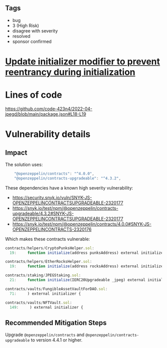 ## Tags

- bug
- 3 (High Risk)
- disagree with severity
- resolved
- sponsor confirmed

# [Update initializer modifier to prevent reentrancy during initialization](https://github.com/code-423n4/2022-04-jpegd-findings/issues/227) 

# Lines of code

https://github.com/code-423n4/2022-04-jpegd/blob/main/package.json#L18-L19


# Vulnerability details

## Impact

The solution uses:
```jsx
    "@openzeppelin/contracts": "^4.0.0",
    "@openzeppelin/contracts-upgradeable": "^4.3.2",
```
These dependencies have a known high severity vulnerability: 
- https://security.snyk.io/vuln/SNYK-JS-OPENZEPPELINCONTRACTSUPGRADEABLE-2320177
- https://snyk.io/test/npm/@openzeppelin/contracts-upgradeable/4.3.2#SNYK-JS-OPENZEPPELINCONTRACTSUPGRADEABLE-2320177
- https://snyk.io/test/npm/@openzeppelin/contracts/4.0.0#SNYK-JS-OPENZEPPELINCONTRACTS-2320176

Which makes these contracts vulnerable:
```jsx
contracts/helpers/CryptoPunksHelper.sol:
  19:     function initialize(address punksAddress) external initializer {

contracts/helpers/EtherRocksHelper.sol:
  19:     function initialize(address rocksAddress) external initializer {

contracts/staking/JPEGStaking.sol:
  21:     function initialize(IERC20Upgradeable _jpeg) external initializer {

contracts/vaults/FungibleAssetVaultForDAO.sol:
  71:     ) external initializer {

contracts/vaults/NFTVault.sol:
  149:     ) external initializer {
```

## Recommended Mitigation Steps
Upgrade `@openzeppelin/contracts` and `@openzeppelin/contracts-upgradeable` to version 4.4.1 or higher.

